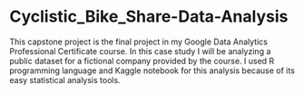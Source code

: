 # Cyclistic_Bike_Share-Data-Analysis
This capstone project is the final project in my Google Data Analytics Professional Certificate course. In this case study I will be analyzing a public dataset for a fictional company provided by the course. I used R programming language and Kaggle notebook for this analysis because of its easy statistical analysis tools.
